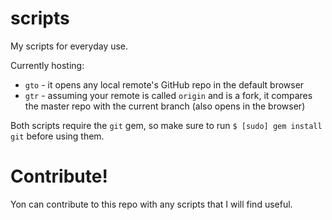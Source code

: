 scripts
=======
My scripts for everyday use.

Currently hosting:

* `gto` - it opens any local remote's GitHub repo in the default browser
* `gtr` - assuming your remote is called `origin` and is a fork, it compares the master repo with the current branch (also opens in the browser)

Both scripts require the `git` gem, so make sure to run `$ [sudo] gem install git` before using them.

Contribute!
=======
Yon can contribute to this repo with any scripts that I will find useful.
